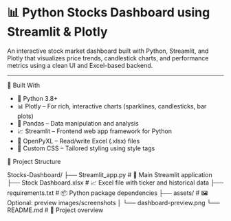 # 📊 Python Stocks Dashboard using Streamlit & Plotly

An interactive stock market dashboard built with Python, Streamlit, and Plotly that visualizes price trends, candlestick charts, and performance metrics using a clean UI and Excel-based backend.

---

 🧠 Built With

- 🐍 Python 3.8+
- 📊 Plotly – For rich, interactive charts (sparklines, candlesticks, bar plots)
- 🧾 Pandas – Data manipulation and analysis
- 📈 Streamlit – Frontend web app framework for Python
- 📁 OpenPyXL – Read/write Excel (.xlsx) files
- 🎨 Custom CSS – Tailored styling using style tags


 📂 Project Structure

Stocks-Dashboard/
├── Streamlit_app.py                  # 🧠 Main Streamlit application
├── Stock Dashboard.xlsx              # 📈 Excel file with ticker and historical data
├── requirements.txt                  # 📦 Python package dependencies
├── assets/                           # 🖼️ Optional: preview images/screenshots
│   └── dashboard-preview.png
└── README.md                         # 📘 Project overview
